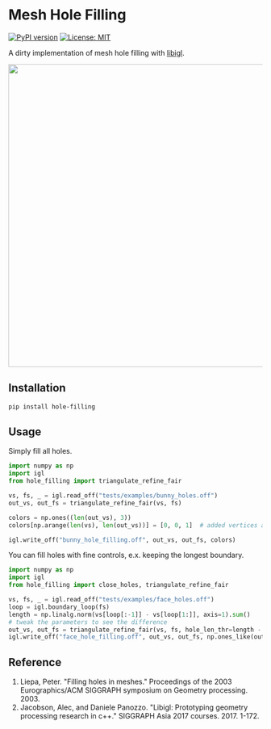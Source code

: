 # Mesh Hole Filling

[![PyPI version](https://badge.fury.io/py/hole-filling.svg)](https://badge.fury.io/py/hole-filling)
[![License: MIT](https://img.shields.io/badge/License-MIT-yellow.svg)](https://opensource.org/licenses/MIT)

A dirty implementation of mesh hole filling with [libigl](https://github.com/libigl/libigl-python-bindings).

<img src="./docs/hole_filling.png" width="600">

## Installation

```bash
pip install hole-filling
```

## Usage

Simply fill all holes.

```python
import numpy as np
import igl
from hole_filling import triangulate_refine_fair

vs, fs, _ = igl.read_off("tests/examples/bunny_holes.off")
out_vs, out_fs = triangulate_refine_fair(vs, fs)

colors = np.ones((len(out_vs), 3))
colors[np.arange(len(vs), len(out_vs))] = [0, 0, 1]  # added vertices are blue

igl.write_off("bunny_hole_filling.off", out_vs, out_fs, colors)
```

You can fill holes with fine controls, e.x. keeping the longest boundary.

```python
import numpy as np
import igl
from hole_filling import close_holes, triangulate_refine_fair

vs, fs, _ = igl.read_off("tests/examples/face_holes.off")
loop = igl.boundary_loop(fs)
length = np.linalg.norm(vs[loop[:-1]] - vs[loop[1:]], axis=1).sum()
# tweak the parameters to see the difference
out_vs, out_fs = triangulate_refine_fair(vs, fs, hole_len_thr=length - 0.1, density_factor=2, fair_alpha=0.5)
igl.write_off("face_hole_filling.off", out_vs, out_fs, np.ones_like(out_vs) * 0.7)
```

## Reference

1. Liepa, Peter. "Filling holes in meshes." Proceedings of the 2003 Eurographics/ACM SIGGRAPH symposium on Geometry
   processing. 2003.
2. Jacobson, Alec, and Daniele Panozzo. "Libigl: Prototyping geometry processing research in c++." SIGGRAPH Asia 2017
   courses. 2017. 1-172.
